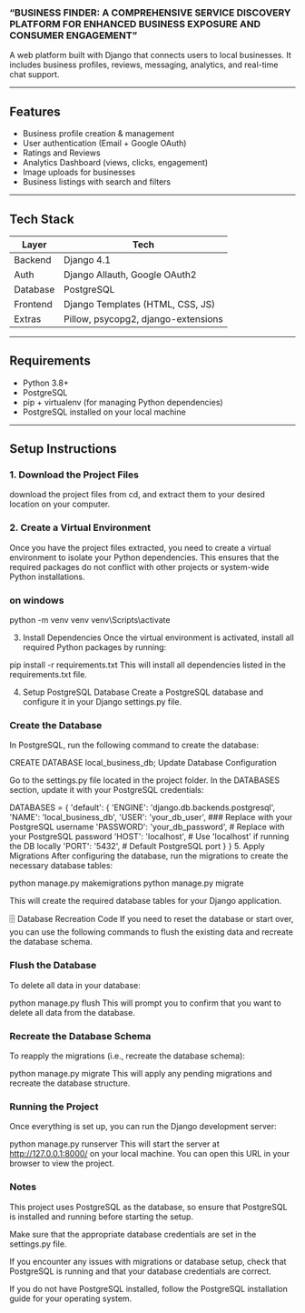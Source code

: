 ### “BUSINESS FINDER: A COMPREHENSIVE SERVICE DISCOVERY PLATFORM FOR ENHANCED BUSINESS EXPOSURE AND CONSUMER    ENGAGEMENT”

A web platform built with Django that connects users to local businesses. It includes business profiles, reviews, messaging, analytics, and real-time chat support.

---

##  Features

- Business profile creation & management
- User authentication (Email + Google OAuth)
- Ratings and Reviews
- Analytics Dashboard (views, clicks, engagement)
- Image uploads for businesses
- Business listings with search and filters

---

##  Tech Stack

| Layer      | Tech                               |
|------------|------------------------------------|
| Backend    | Django 4.1                          |
| Auth       | Django Allauth, Google OAuth2       |
| Database   | PostgreSQL                          |
| Frontend   | Django Templates (HTML, CSS, JS)    |
| Extras     | Pillow, psycopg2, django-extensions |

---

##  Requirements

- Python 3.8+
- PostgreSQL
- pip + virtualenv (for managing Python dependencies)
- PostgreSQL installed on your local machine

---

##  Setup Instructions

### 1. Download the Project Files
download the project files from cd, and extract them to your desired location on your computer.

### 2. Create a Virtual Environment
Once you have the project files extracted, you need to create a virtual environment to isolate your Python dependencies. This ensures that the required packages do not conflict with other projects or system-wide Python installations.
### on windows
python -m venv venv
venv\Scripts\activate

3. Install Dependencies
Once the virtual environment is activated, install all required Python packages by running:

pip install -r requirements.txt
This will install all dependencies listed in the requirements.txt file.

4. Setup PostgreSQL Database
Create a PostgreSQL database and configure it in your Django settings.py file.

### Create the Database
In PostgreSQL, run the following command to create the database:

CREATE DATABASE local_business_db;
Update Database Configuration

Go to the settings.py file located in the project folder. In the DATABASES section, update it with your PostgreSQL credentials:


DATABASES = {
    'default': {
        'ENGINE': 'django.db.backends.postgresql',
        'NAME': 'local_business_db',
        'USER': 'your_db_user',       ### Replace with your PostgreSQL username
        'PASSWORD': 'your_db_password',  # Replace with your PostgreSQL password
        'HOST': 'localhost',          # Use 'localhost' if running the DB locally
        'PORT': '5432',               # Default PostgreSQL port
    }
}
5. Apply Migrations
After configuring the database, run the migrations to create the necessary database tables:

python manage.py makemigrations
python manage.py migrate

This will create the required database tables for your Django application.

🗄️ Database Recreation Code
If you need to reset the database or start over, you can use the following commands to flush the existing data and recreate the database schema.

### Flush the Database
To delete all data in your database:

python manage.py flush
This will prompt you to confirm that you want to delete all data from the database.

### Recreate the Database Schema
To reapply the migrations (i.e., recreate the database schema):

python manage.py migrate
This will apply any pending migrations and recreate the database structure.

### Running the Project
Once everything is set up, you can run the Django development server:

python manage.py runserver
This will start the server at http://127.0.0.1:8000/ on your local machine. You can open this URL in your browser to view the project.

### Notes
This project uses PostgreSQL as the database, so ensure that PostgreSQL is installed and running before starting the setup.

Make sure that the appropriate database credentials are set in the settings.py file.

If you encounter any issues with migrations or database setup, check that PostgreSQL is running and that your database credentials are correct.

If you do not have PostgreSQL installed, follow the PostgreSQL installation guide for your operating system.